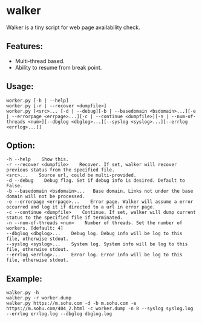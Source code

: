 # walker
Walker is a tiny script for web page availability check.

Features:
--------------
* Multi-thread based.
* Ability to resume from break point.

Usage:
--------------
    worker.py [-h | --help]
    worker.py [-r | --recover <dumpfile>]
    worker.py [<src>... [-d | --debug][-b | --basedomain <bsdomain>...][-e | --errorpage <errpage>...][-c | --continue <dumpfile>][-n | --num-of-threads <num>][--dbglog <dbglog>...][--syslog <syslog>...][--errlog <errlog>...]]

Option:
--------------
    -h --help    Show this.
    -r --recover <dumpfile>    Recover. If set, walker will recover previous status from the specified file.
    <src>...    Source url, could be multi-provided.
    -d --debug    Debug flag. Set if debug info is desired. Default to False.
    -b --basedomain <bsdomain>...   Base domain. Links not under the base domain will not be processed.
    -e --errorpage <errpage>...    Error page. Walker will assume a error occurred and log it if directed to a url in error page.
    -c --continue <dumpfile>    Continue. If set, walker will dump current status to the specified file if terminated.
    -n --num-of-threads <num>    Number of threads. Set the number of workers. [default: 4]
    --dbglog <dbglog>...    Debug log. Debug info will be log to this file, otherwise stdout.
    --syslog <syslog>...    System log. System info will be log to this file, otherwise stdout.
    --errlog <errlog>...    Error log. Error info will be log to this file, otherwise stdout.

Example:
--------------
    walker.py -h
    walker.py -r worker.dump
    walker.py https://m.sohu.com -d -b m.sohu.com -e https://m.sohu.com/404_2.html -c worker.dump -n 8 --syslog syslog.log --errlog errlog.log --dbglog dbglog.log